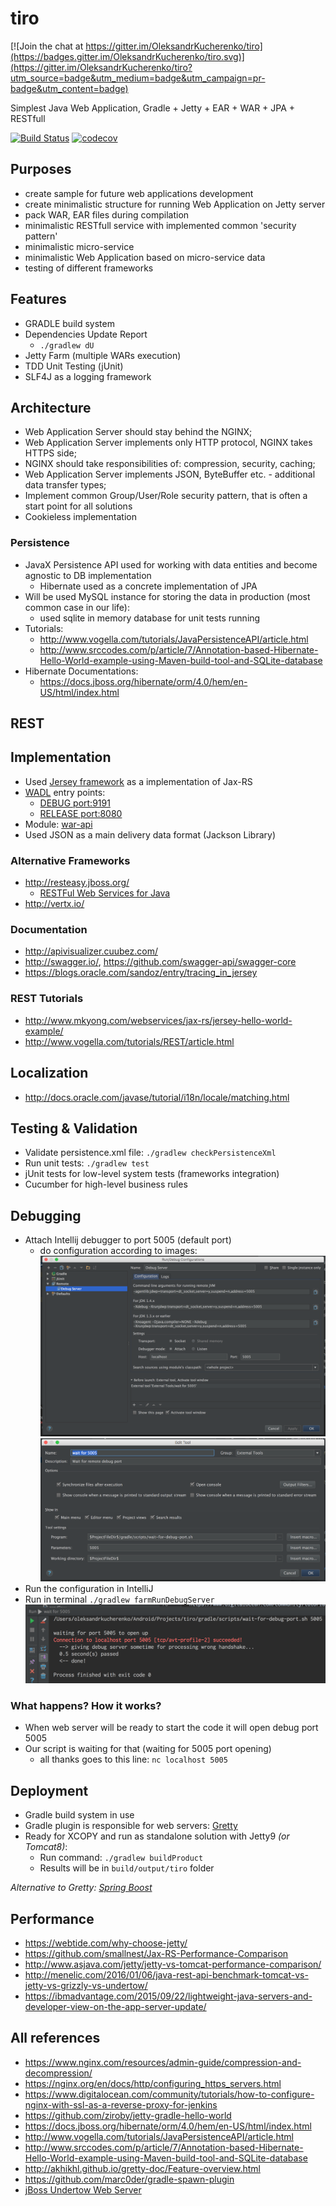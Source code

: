 # tiro

[![Join the chat at https://gitter.im/OleksandrKucherenko/tiro](https://badges.gitter.im/OleksandrKucherenko/tiro.svg)](https://gitter.im/OleksandrKucherenko/tiro?utm_source=badge&utm_medium=badge&utm_campaign=pr-badge&utm_content=badge)

Simplest Java Web Application, Gradle + Jetty + EAR + WAR + JPA + RESTfull

[![Build Status](https://travis-ci.org/OleksandrKucherenko/tiro.svg?branch=master)](https://travis-ci.org/OleksandrKucherenko/tiro) [![codecov](https://codecov.io/gh/OleksandrKucherenko/tiro/branch/master/graph/badge.svg)](https://codecov.io/gh/OleksandrKucherenko/tiro)


## Purposes

- create sample for future web applications development
- create minimalistic structure for running Web Application on Jetty server
- pack WAR, EAR files during compilation
- minimalistic RESTfull service with implemented common 'security pattern'
- minimalistic micro-service
- minimalistic Web Application based on micro-service data
- testing of different frameworks

## Features

- GRADLE build system
- Dependencies Update Report
    - ```./gradlew dU```
- Jetty Farm (multiple WARs execution)
- TDD Unit Testing (jUnit)
- SLF4J as a logging framework

## Architecture

- Web Application Server should stay behind the NGINX;
- Web Application Server implements only HTTP protocol, NGINX takes HTTPS side;
- NGINX should take responsibilities of: compression, security, caching; 
- Web Application Server implements JSON, ByteBuffer etc. - additional data transfer types;
- Implement common Group/User/Role security pattern, that is often a start point for all solutions
- Cookieless implementation

### Persistence

- JavaX Persistence API used for working with data entities and become agnostic to DB implementation
    - Hibernate used as a concrete implementation of JPA
- Will be used MySQL instance for storing the data in production (most common case in our life):
    - used sqlite in memory database for unit tests running
- Tutorials:
    - http://www.vogella.com/tutorials/JavaPersistenceAPI/article.html
    - http://www.srccodes.com/p/article/7/Annotation-based-Hibernate-Hello-World-example-using-Maven-build-tool-and-SQLite-database
- Hibernate Documentations:
    - https://docs.jboss.org/hibernate/orm/4.0/hem/en-US/html/index.html

## REST

## Implementation

- Used [Jersey framework](https://jersey.java.net/) as a implementation of Jax-RS
- [WADL](https://en.wikipedia.org/wiki/Web_Application_Description_Language) entry points:
  - [DEBUG port:9191](http://localhost:9191/api/application.wadl)
  - [RELEASE port:8080](http://localhost:8080/api/application.wadl)
- Module: [war-api](war-api/README.md)
- Used JSON as a main delivery data format (Jackson Library)

### Alternative Frameworks

- http://resteasy.jboss.org/
    - [RESTFul Web Services for Java](http://docs.jboss.org/resteasy/docs/3.0.16.Final/userguide/html_single/index.html)
- http://vertx.io/

### Documentation

- http://apivisualizer.cuubez.com/
- http://swagger.io/, https://github.com/swagger-api/swagger-core
- https://blogs.oracle.com/sandoz/entry/tracing_in_jersey

### REST Tutorials

- http://www.mkyong.com/webservices/jax-rs/jersey-hello-world-example/
- http://www.vogella.com/tutorials/REST/article.html

## Localization

- http://docs.oracle.com/javase/tutorial/i18n/locale/matching.html


## Testing & Validation

- Validate persistence.xml file: ```./gradlew checkPersistenceXml```
- Run unit tests: ```./gradlew test```
- jUnit tests for low-level system tests (frameworks integration)
- Cucumber for high-level business rules

## Debugging

- Attach Intellij debugger to port 5005 (default port)
    - do configuration according to images:
    ![Remote Debugger](_documentation_/intellij-remote-debug-configuration.png)
    ![Port Waiter](_documentation_/intellij-port-waiter-tool.png)
- Run the configuration in IntelliJ
- Run in terminal ```./gradlew farmRunDebugServer```
    ![Console Output](_documentation_/intellij-console-output.png)

### What happens? How it works?

- When web server will be ready to start the code it will open debug port 5005
- Our script is waiting for that (waiting for 5005 port opening)
    - all thanks goes to this line: ```nc localhost 5005```

## Deployment

- Gradle build system in use
- Gradle plugin is responsible for web servers: [Gretty](http://akhikhl.github.io/gretty-doc/Feature-overview.html)
- Ready for XCOPY and run as standalone solution with Jetty9 _(or Tomcat8)_:
    - Run command: ```./gradlew buildProduct```
    - Results will be in ```build/output/tiro``` folder

_Alternative to Gretty: [Spring Boost](http://projects.spring.io/spring-boot/)_

## Performance

- https://webtide.com/why-choose-jetty/
- https://github.com/smallnest/Jax-RS-Performance-Comparison
- http://www.asjava.com/jetty/jetty-vs-tomcat-performance-comparison/
- http://menelic.com/2016/01/06/java-rest-api-benchmark-tomcat-vs-jetty-vs-grizzly-vs-undertow/
- https://ibmadvantage.com/2015/09/22/lightweight-java-servers-and-developer-view-on-the-app-server-update/

## All references

- https://www.nginx.com/resources/admin-guide/compression-and-decompression/
- https://nginx.org/en/docs/http/configuring_https_servers.html
- https://www.digitalocean.com/community/tutorials/how-to-configure-nginx-with-ssl-as-a-reverse-proxy-for-jenkins
- https://github.com/ziroby/jetty-gradle-hello-world
- https://docs.jboss.org/hibernate/orm/4.0/hem/en-US/html/index.html
- http://www.vogella.com/tutorials/JavaPersistenceAPI/article.html
- http://www.srccodes.com/p/article/7/Annotation-based-Hibernate-Hello-World-example-using-Maven-build-tool-and-SQLite-database
- http://akhikhl.github.io/gretty-doc/Feature-overview.html
- https://github.com/marc0der/gradle-spawn-plugin
- [jBoss Undertow Web Server](http://undertow.io/)
